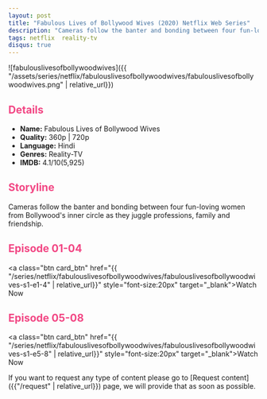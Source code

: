 ```yaml
---
layout: post
title: "Fabulous Lives of Bollywood Wives (2020) Netflix Web Series"
description: "Cameras follow the banter and bonding between four fun-loving women from Bollywoods inner circle as they juggle professions, family and friendship. "
tags: netflix  reality-tv
disqus: true
---
```

<style>
h2{
    color:#F24784;
}
</style>

![fabulouslivesofbollywoodwives]({{ "/assets/series/netflix/fabulouslivesofbollywoodwives/fabulouslivesofbollywoodwives.png" | relative_url}})

## Details

* **Name:** Fabulous Lives of Bollywood Wives
* **Quality:** 360p \| 720p
* **Language:** Hindi
* **Genres:**  Reality-TV
* **IMDB:**  4.1/10(5,925)

## Storyline

Cameras follow the banter and bonding between four fun-loving women from Bollywood's inner circle as they juggle professions, family and friendship.

## Episode 01-04

<a class="btn card_btn" href="{{ "/series/netflix/fabulouslivesofbollywoodwives/fabulouslivesofbollywoodwives-s1-e1-4" | relative_url}}" style="font-size:20px" target="_blank">Watch Now</a>

## Episode 05-08

<a class="btn card_btn" href="{{ "/series/netflix/fabulouslivesofbollywoodwives/fabulouslivesofbollywoodwives-s1-e5-8" | relative_url}}" style="font-size:20px" target="_blank">Watch Now</a>

If you want to request any type of content please go to [Request content]({{"/request" | relative_url}}) page, we will provide that as soon as possible.